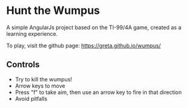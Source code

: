 # Hunt the Wumpus
A simple AngularJs project based on the TI-99/4A game, created as a learning experience.

To play, visit the github page:
https://greta.github.io/wumpus/

## Controls
* Try to kill the wumpus!
* Arrow keys to move
* Press "f" to take aim, then use an arrow key to fire in that direction
* Avoid pitfalls
